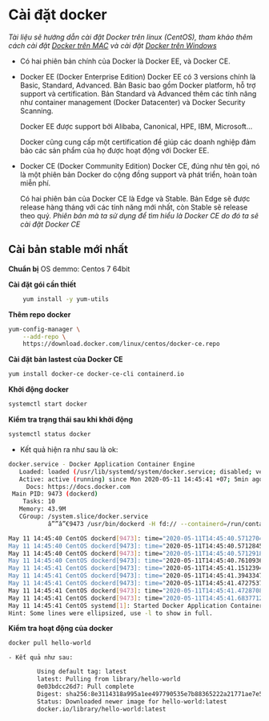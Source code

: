 # Cài đặt docker
*Tài liệu sẽ hướng dẫn cài đặt Docker trên linux (CentOS), tham khảo thêm cách cài đặt [Docker trên MAC](https://docs.docker.com/docker-for-mac/install/) và cài đặt [Docker trên Windows](https://docs.docker.com/docker-for-windows/install/)*
- Có hai phiên bản chính của Docker là Docker EE, và Docker CE.
 - Docker EE (Docker Enterprise Edition)
    Docker EE có 3 versions chính là Basic, Standard, Advanced. Bản Basic bao gồm Docker platform, hỗ trợ support và certification. Bản Standard và Advanced thêm các tính năng như container management (Docker Datacenter) và Docker Security Scanning.

    Docker EE được support bởi Alibaba, Canonical, HPE, IBM, Microsoft…

    Docker cũng cung cấp một certification để giúp các doanh nghiệp đảm bảo các sản phẩm của họ được hoạt động với Docker EE.
 - Docker CE (Docker Community Edition)
    Docker CE, đúng như tên gọi, nó là một phiên bản Docker do cộng đồng support và phát triển, hoàn toàn miễn phí.

    Có hai phiên bản của Docker CE là Edge và Stable. Bản Edge sẽ được release hàng tháng với các tính năng mới nhất, còn Stable sẽ release theo quý.
    *Phiên bản mà ta sử dụng để tìm hiểu là Docker CE do đó ta sẽ cài đặt Docker CE*
## Cài bản stable mới nhất
**Chuẩn bị** OS demmo: Centos 7 64bit

**Cài đặt gói cần thiết**

```sh
	yum install -y yum-utils
```

**Thêm repo docker**

```sh
yum-config-manager \
	--add-repo \
	https://download.docker.com/linux/centos/docker-ce.repo
```

**Cài đặt bản lastest của Docker CE**

```sh
yum install docker-ce docker-ce-cli containerd.io
```

**Khởi động docker**

```sh
systemctl start docker
```

**Kiểm tra trạng thái sau khi khởi động**

```sh
systemctl status docker
```

 - Kết quả hiện ra như sau là ok:
 
```sh
docker.service - Docker Application Container Engine
   Loaded: loaded (/usr/lib/systemd/system/docker.service; disabled; vendor preset: disabled)
   Active: active (running) since Mon 2020-05-11 14:45:41 +07; 5min ago
     Docs: https://docs.docker.com
 Main PID: 9473 (dockerd)
    Tasks: 10
   Memory: 43.9M
   CGroup: /system.slice/docker.service
           â””â”€9473 /usr/bin/dockerd -H fd:// --containerd=/run/containerd/cont...

May 11 14:45:40 CentOS dockerd[9473]: time="2020-05-11T14:45:40.571270410+0...pc
May 11 14:45:40 CentOS dockerd[9473]: time="2020-05-11T14:45:40.571284519+0...pc
May 11 14:45:40 CentOS dockerd[9473]: time="2020-05-11T14:45:40.571291869+0...pc
May 11 14:45:40 CentOS dockerd[9473]: time="2020-05-11T14:45:40.761093609+0...."
May 11 14:45:41 CentOS dockerd[9473]: time="2020-05-11T14:45:41.151239409+0...s"
May 11 14:45:41 CentOS dockerd[9473]: time="2020-05-11T14:45:41.394334701+0...."
May 11 14:45:41 CentOS dockerd[9473]: time="2020-05-11T14:45:41.472753705+0....8
May 11 14:45:41 CentOS dockerd[9473]: time="2020-05-11T14:45:41.472870858+0...n"
May 11 14:45:41 CentOS dockerd[9473]: time="2020-05-11T14:45:41.683771233+0...k"
May 11 14:45:41 CentOS systemd[1]: Started Docker Application Container Engine.
Hint: Some lines were ellipsized, use -l to show in full.
```

**Kiểm tra hoạt động của docker**
```sh
docker pull hello-world
```
	- Kết quả như sau:
	
```sh
		Using default tag: latest
		latest: Pulling from library/hello-world
		0e03bdcc26d7: Pull complete 
		Digest: sha256:8e3114318a995a1ee497790535e7b88365222a21771ae7e53687ad76563e8e76
		Status: Downloaded newer image for hello-world:latest
		docker.io/library/hello-world:latest
```